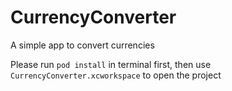 # CurrencyConverter
A simple app to convert currencies 

Please run `pod install` in terminal first, then use `CurrencyConverter.xcworkspace` to open the project
